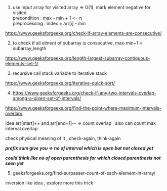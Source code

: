 1) use input array for visited array => O(1), mark element negative for visited \
precondition : max - min + 1 <= n \
preprocessing : index = arr[i] - min

https://www.geeksforgeeks.org/check-if-array-elements-are-consecutive/


2) to check if all elment of subarray is consecutive, max-min+1 = subarray_length

https://www.geeksforgeeks.org/length-largest-subarray-contiguous-elements-set-1/

3) recursive call stack variable to iterative stack 

https://www.geeksforgeeks.org/iterative-quick-sort/    

4) https://www.geeksforgeeks.org/check-if-any-two-intervals-overlap-among-a-given-set-of-intervals/

https://www.geeksforgeeks.org/find-the-point-where-maximum-intervals-overlap/

idea arr[start]++ and arr[end+1]-- => count overlap , also can count max interval overlap

check physical meaning of it , check-again, think-again

***prefix sum give you => no of interval which is open but not closed yet***

***could think like no of open parenthesis for which closed parenthesis not seen yet***

5) geeksforgeeks.org/find-surpasser-count-of-each-element-in-array/ 

inversion like idea , explore more this trick
